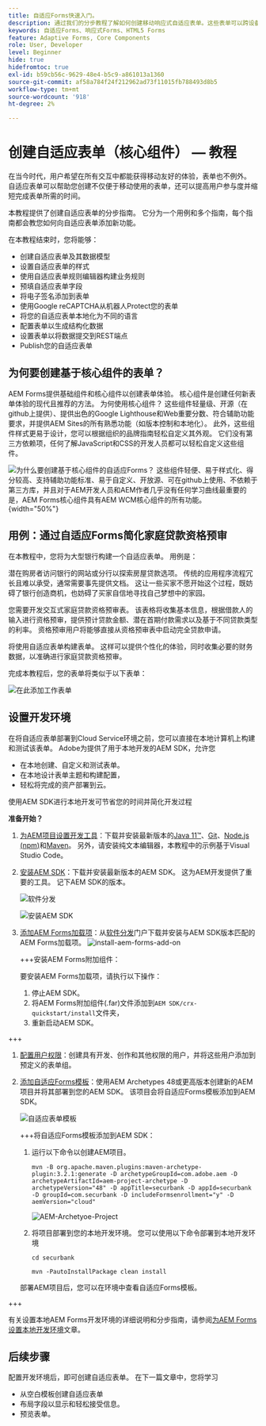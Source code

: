 ```yaml
---
title: 自适应Forms快速入门。
description: 通过我们的分步教程了解如何创建移动响应式自适应表单。这些表单可以跨设备无缝适应，从而确保流畅体验。
keywords: 自适应Forms、响应式Forms、HTML5 Forms
feature: Adaptive Forms, Core Components
role: User, Developer
level: Beginner
hide: true
hidefromtoc: true
exl-id: b59cb56c-9629-48e4-b5c9-a861013a1360
source-git-commit: af58a784f24f212962ad73f11015fb788493d8b5
workflow-type: tm+mt
source-wordcount: '918'
ht-degree: 2%

---
```


# 创建自适应表单（核心组件） — 教程

在当今时代，用户希望在所有交互中都能获得移动友好的体验，表单也不例外。 自适应表单可以帮助您创建不仅便于移动使用的表单，还可以提高用户参与度并缩短完成表单所需的时间。

本教程提供了创建自适应表单的分步指南。 它分为一个用例和多个指南，每个指南都会教您如何向自适应表单添加新功能。

在本教程结束时，您将能够：

* 创建自适应表单及其数据模型
* 设置自适应表单的样式
* 使用自适应表单规则编辑器构建业务规则
* 预填自适应表单字段
* 将电子签名添加到表单
* 使用Google reCAPTCHA从机器人Protect您的表单
* 将您的自适应表单本地化为不同的语言
* 配置表单以生成结构化数据
* 设置表单以将数据提交到REST端点
* Publish您的自适应表单


## 为何要创建基于核心组件的表单？

AEM Forms提供基础组件和核心组件以创建表单体验。 核心组件是创建任何新表单体验的现代且推荐的方法。 为何使用核心组件？ 这些组件轻量级、开源（在github上提供）、提供出色的Google Lighthouse和Web重要分数、符合辅助功能要求，并提供AEM Sites的所有熟悉功能（如版本控制和本地化）。 此外，这些组件样式更易于设计，您可以根据组织的品牌指南轻松自定义其外观。 它们没有第三方依赖项，任何了解JavaScript和CSS的开发人员都可以轻松自定义这些组件。

![为什么要创建基于核心组件的自适应Forms？ 这些组件轻便、易于样式化、得分较高、支持辅助功能标准、易于自定义、开放源、可在github上使用、不依赖于第三方库，并且对于AEM开发人员和AEM作者几乎没有任何学习曲线最重要的是，AEM Forms核心组件具有AEM WCM核心组件的所有功能。](/help/forms/assets/cc-core-components-benefits.png){width="50%"}

## 用例：通过自适应Forms简化家庭贷款资格预审

在本教程中，您将为大型银行构建一个自适应表单。 用例是：

潜在购房者访问银行的网站或分行以探索房屋贷款选项。 传统的应用程序流程冗长且难以承受，通常需要事先提供文档。 这让一些买家不愿开始这个过程，既妨碍了银行创造商机，也妨碍了买家自信地寻找自己梦想中的家园。

您需要开发交互式家庭贷款资格预审表。 该表格将收集基本信息，根据借款人的输入进行资格预审，提供预计贷款金额、潜在首期付款需求以及基于不同贷款类型的利率。 资格预审用户将能够直接从资格预审表中启动完全贷款申请。

将使用自适应表单构建表单。 这样可以提供个性化的体验，同时收集必要的财务数据，以准确进行家庭贷款资格预审。

完成本教程后，您的表单将类似于以下表单：

![在此添加工作表单](/help/forms/assets/cc-tutorial-final-form.png)

## 设置开发环境

在将自适应表单部署到Cloud Service环境之前，您可以直接在本地计算机上构建和测试该表单。 Adobe为提供了用于本地开发的AEM SDK，允许您

* 在本地创建、自定义和测试表单。
* 在本地设计表单主题和构建配置，
* 轻松将完成的资产部署到云。

使用AEM SDK进行本地开发可节省您的时间并简化开发过程


**准备开始？**

1. [为AEM项目设置开发工具](/help/forms/setup-local-development-environment.md#set-up-development-tools-for-aem-projects)：下载并安装最新版本的[Java 11™](https://experienceleague.adobe.com/docs/experience-manager-learn/cloud-service/local-development-environment-set-up/development-tools.html?lang=en#local-development-environment-set-up)、[Git](https://experienceleague.adobe.com/docs/experience-manager-learn/cloud-service/local-development-environment-set-up/development-tools.html?lang=en#install-git)、[Node.js (npm)](https://experienceleague.adobe.com/docs/experience-manager-learn/cloud-service/local-development-environment-set-up/development-tools.html?lang=en#node-js)和[Maven](https://experienceleague.adobe.com/docs/experience-manager-learn/cloud-service/local-development-environment-set-up/development-tools.html?lang=en#install-maven)。 另外，请安装纯文本编辑器，本教程中的示例基于Visual Studio Code。

1. [安装AEM SDK](/help/forms/setup-local-development-environment.md#set-up-local-experience-manager-environment-for-development)：下载并安装最新版本的AEM SDK。 这为AEM开发提供了重要的工具。 记下AEM SDK的版本。

   ![软件分发](/help/forms/assets/software-distribution.png)

   ![安装AEM SDK](/help/forms/assets/start-aem-sdk.png)

1. [添加AEM Forms加载项](/help/forms/setup-local-development-environment.md#add-forms-archive-to-local-author-and-publish-instances-and-configure-forms-specific-users)：从[软件分发](https://experience.adobe.com/#/downloads)门户下载并安装与AEM SDK版本匹配的AEM Forms加载项。
   ![install-aem-forms-add-on](/help/forms/assets/install-aem-forms-add-on.png)

   +++安装AEM Forms附加组件：

   要安装AEM Forms加载项，请执行以下操作：

   1. 停止AEM SDK。
   1. 将AEM Forms附加组件(.far)文件添加到`AEM SDK/crx-quickstart/install`文件夹，
   1. 重新启动AEM SDK。

+++

1. [配置用户权限](/help/forms/setup-local-development-environment.md#configure-users-and-permissions)：创建具有开发、创作和其他权限的用户，并将这些用户添加到预定义的表单组。


1. [添加自适应Forms模板](/help/forms/setup-local-development-environment.md#set-up-a-development-project-for-forms-based-on-experience-manager-archetype)：使用AEM Archetypes 48或更高版本创建新的AEM项目并将其部署到您的AEM SDK。 该项目会将自适应Forms模板添加到AEM SDK。

   ![自适应表单模板](/help/forms/assets/adaptive-forms-templates.png)

   +++将自适应Forms模板添加到AEM SDK：

   1. 运行以下命令以创建AEM项目。

      ```
      mvn -B org.apache.maven.plugins:maven-archetype-plugin:3.2.1:generate -D archetypeGroupId=com.adobe.aem -D archetypeArtifactId=aem-project-archetype -D archetypeVersion="48" -D appTitle=securbank -D appId=securbank -D groupId=com.securbank -D includeFormsenrollment="y" -D aemVersion="cloud"
      ```

      ![AEM-Archetyoe-Project](/help/forms/assets/aem-archetype-project.png)

   1. 将项目部署到您的本地开发环境。 您可以使用以下命令部署到本地开发环境

      ```
      cd securbank
      
      mvn -PautoInstallPackage clean install
      ```

   部署AEM项目后，您可以在环境中查看自适应Forms模板。

+++


有关设置本地AEM Forms开发环境的详细说明和分步指南，请参阅[为AEM Forms设置本地开发环境](/help/forms/setup-local-development-environment.md)文章。



## 后续步骤

配置开发环境后，即可创建自适应表单。 在下一篇文章中，您将学习

* 从空白模板创建自适应表单
* 布局字段以显示和轻松接受信息。
* 预览表单。

<!-- 

### Step 2: Create Form Data Model

A form data model lets you connect an adaptive form to disparate data sources. For example, AEM user profile, RESTful web services, SOAP-based web services, OData services, and relational databases. You can use the form data model with an adaptive form to retrieve, update, delete, and add data to connected data sources.

Goals of article:

* Create the form data model using Rest endpoint.
* Add data model objects so you can form the data model.
* Configure read and write services for the form data model.
* Test form data model and configured services with test data.

### Step 4: Apply rules to adaptive form fields

AEM Forms provide an editor to write rules on adaptive form objects. These rules define actions to trigger on form objects based on preset conditions, user inputs, and user actions on the form. It helps ensure accuracy and speeds up the form-filling experience.

Goals:

* Create and apply rules to adaptive form fields.
* Use rules to trigger form data model services to update the data to database.

### Step 5: Style your adaptive form

Adaptive forms provide OOTB themes and allows you to customize an existing theme to make a brand specific theme. 


A theme contains styling details for components and panels, and you can reuse a theme in different forms. Styles include properties such as background colors, state colors, transparency, alignment, and size. When you apply the theme to your form, the specified style reflects on corresponding components of your form.

Goals:

* Apply an out of the box theme to an adaptive form.
* Create your brand specific theme.


### Step 6: Publish your adaptive form

You can publish adaptive forms as a stand-alone form (single page application), include in AEM Sites page, or include in a non-AEM Sites page.

Goals:

* Publish the adaptive form as an AEM Page.
* Embed the adaptive form in an AEM Sites Page.
* Embed the adaptive form in an external webpage (a non-AEM webpage hosted outside AEM).

-->
